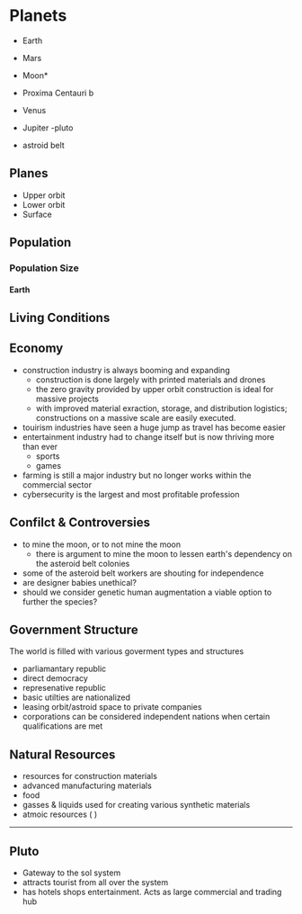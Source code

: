 # Planets

- Earth
- Mars
- Moon*
- Proxima Centauri b
- Venus
- Jupiter
-pluto

- astroid belt

## Planes

- Upper orbit
- Lower orbit
- Surface

## Population

### Population Size
#### Earth

## Living Conditions

## Economy

- construction industry is always booming and expanding
    - construction is done largely with printed materials and drones
    - the zero gravity provided by upper orbit construction is ideal for massive projects
    - with improved material exraction, storage, and distribution logistics; constructions on a massive scale are easily executed.
- touirism industries have seen a huge jump as travel has become easier
- entertainment industry had to change itself but is now thriving more than ever
    - sports
    - games
- farming is still a major industry but no longer works within the commercial sector
- cybersecurity is the largest and most profitable profession



## Confilct & Controversies

- to mine the moon, or to not mine the moon
    - there is argument to mine the moon to lessen earth's dependency on the asteroid belt colonies
- some of the asteroid belt workers are shouting for independence
- are designer babies unethical?
- should we consider genetic human augmentation a viable option to further the species?



## Government Structure
The world is filled with various goverment types and structures
- parliamantary republic
- direct democracy
- represenative republic
- basic utilties are nationalized
- leasing orbit/astroid space to private companies
- corporations can be considered independent nations when certain qualifications are met


## Natural Resources
- resources for construction materials
- advanced manufacturing materials
- food
- gasses & liquids used for creating various synthetic materials
- atmoic resources ( ) 

<hr>

## Pluto
- Gateway to the sol system
- attracts tourist from all over the system 
- has hotels shops entertainment. Acts as large commercial and trading hub
